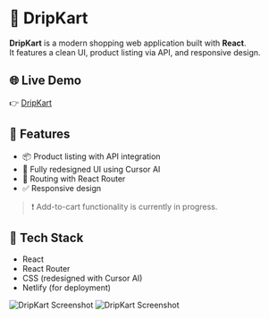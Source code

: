 # 🛒 DripKart

**DripKart** is a modern shopping web application built with **React**.  
It features a clean UI, product listing via API, and responsive design.



## 🌐 Live Demo

👉 [DripKart](https://dripkarts.netlify.app/)


## 🚀 Features

- 📦 Product listing with API integration
- 🎨 Fully redesigned UI using Cursor AI
- 🧭 Routing with React Router
- ✅ Responsive design

> ❗ Add-to-cart functionality is currently in progress.

## 🔧 Tech Stack

- React
- React Router
- CSS (redesigned with Cursor AI)
- Netlify (for deployment)


![DripKart Screenshot](./assets/screenshot.png)
![DripKart Screenshot](./assets/screenshot.png)
